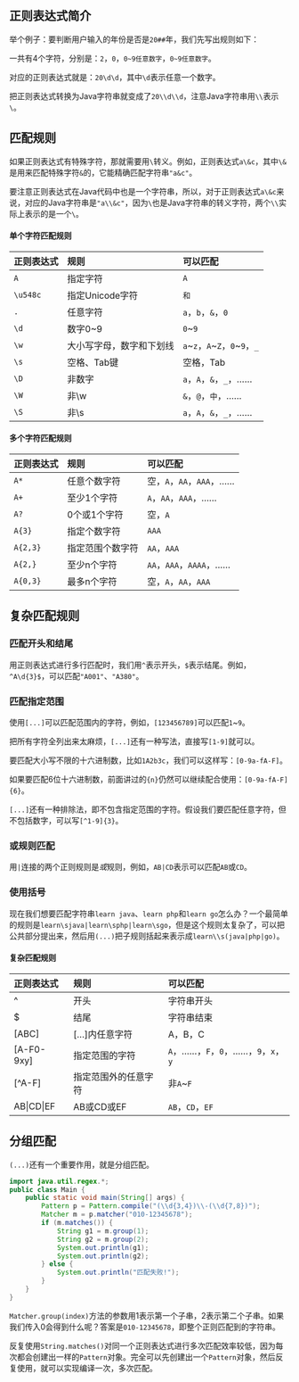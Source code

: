 ## 正则表达式简介

举个例子：要判断用户输入的年份是否是`20##`年，我们先写出规则如下：

一共有4个字符，分别是：`2`，`0`，`0~9任意数字`，`0~9任意数字`。

对应的正则表达式就是：`20\d\d`，其中`\d`表示任意一个数字。

把正则表达式转换为Java字符串就变成了`20\\d\\d`，注意Java字符串用`\\`表示`\`。

## 匹配规则

如果正则表达式有特殊字符，那就需要用`\`转义。例如，正则表达式`a\&c`，其中`\&`是用来匹配特殊字符`&`的，它能精确匹配字符串`"a&c"`。

要注意正则表达式在Java代码中也是一个字符串，所以，对于正则表达式`a\&c`来说，对应的Java字符串是`"a\\&c"`，因为`\`也是Java字符串的转义字符，两个`\\`实际上表示的是一个`\`。

#### 单个字符匹配规则

| 正则表达式 | 规则                     | 可以匹配                       |
| :--------- | :----------------------- | :----------------------------- |
| `A`        | 指定字符                 | `A`                            |
| `\u548c`   | 指定Unicode字符          | `和`                           |
| `.`        | 任意字符                 | `a`，`b`，`&`，`0`             |
| `\d`       | 数字0~9                  | `0`~`9`                        |
| `\w`       | 大小写字母，数字和下划线 | `a`~`z`，`A`~`Z`，`0`~`9`，`_` |
| `\s`       | 空格、Tab键              | 空格，Tab                      |
| `\D`       | 非数字                   | `a`，`A`，`&`，`_`，……         |
| `\W`       | 非\w                     | `&`，`@`，`中`，……             |
| `\S`       | 非\s                     | `a`，`A`，`&`，`_`，……         |

#### 多个字符匹配规则

| 正则表达式 | 规则             | 可以匹配                 |
| :--------- | :--------------- | :----------------------- |
| `A*`       | 任意个数字符     | 空，`A`，`AA`，`AAA`，…… |
| `A+`       | 至少1个字符      | `A`，`AA`，`AAA`，……     |
| `A?`       | 0个或1个字符     | 空，`A`                  |
| `A{3}`     | 指定个数字符     | `AAA`                    |
| `A{2,3}`   | 指定范围个数字符 | `AA`，`AAA`              |
| `A{2,}`    | 至少n个字符      | `AA`，`AAA`，`AAAA`，……  |
| `A{0,3}`   | 最多n个字符      | 空，`A`，`AA`，`AAA`     |

## 复杂匹配规则

### 匹配开头和结尾

用正则表达式进行多行匹配时，我们用`^`表示开头，`$`表示结尾。例如，`^A\d{3}$`，可以匹配`"A001"`、`"A380"`。

### 匹配指定范围

使用`[...]`可以匹配范围内的字符，例如，`[123456789]`可以匹配`1`~`9`。

把所有字符全列出来太麻烦，`[...]`还有一种写法，直接写`[1-9]`就可以。

要匹配大小写不限的十六进制数，比如`1A2b3c`，我们可以这样写：`[0-9a-fA-F]`。

如果要匹配6位十六进制数，前面讲过的`{n}`仍然可以继续配合使用：`[0-9a-fA-F]{6}`。

`[...]`还有一种排除法，即不包含指定范围的字符。假设我们要匹配任意字符，但不包括数字，可以写`[^1-9]{3}`。

### 或规则匹配

用`|`连接的两个正则规则是*或*规则，例如，`AB|CD`表示可以匹配`AB`或`CD`。

### 使用括号

现在我们想要匹配字符串`learn java`、`learn php`和`learn go`怎么办？一个最简单的规则是`learn\sjava|learn\sphp|learn\sgo`，但是这个规则太复杂了，可以把公共部分提出来，然后用`(...)`把子规则括起来表示成`learn\\s(java|php|go)`。

#### 复杂匹配规则

| 正则表达式 | 规则                 | 可以匹配                             |
| :--------- | :------------------- | :----------------------------------- |
| ^          | 开头                 | 字符串开头                           |
| $          | 结尾                 | 字符串结束                           |
| [ABC]      | […]内任意字符        | A，B，C                              |
| [A-F0-9xy] | 指定范围的字符       | `A`，……，`F`，`0`，……，`9`，`x`，`y` |
| [^A-F]     | 指定范围外的任意字符 | 非`A`~`F`                            |
| AB\|CD\|EF | AB或CD或EF           | `AB`，`CD`，`EF`                     |

## 分组匹配

`(...)`还有一个重要作用，就是分组匹配。

```java
import java.util.regex.*;
public class Main {
    public static void main(String[] args) {
        Pattern p = Pattern.compile("(\\d{3,4})\\-(\\d{7,8})");
        Matcher m = p.matcher("010-12345678");
        if (m.matches()) {
            String g1 = m.group(1);
            String g2 = m.group(2);
            System.out.println(g1);
            System.out.println(g2);
        } else {
            System.out.println("匹配失败!");
        }
    }
}
```

`Matcher.group(index)`方法的参数用1表示第一个子串，2表示第二个子串。如果我们传入0会得到什么呢？答案是`010-12345678`，即整个正则匹配到的字符串。

反复使用`String.matches()`对同一个正则表达式进行多次匹配效率较低，因为每次都会创建出一样的`Pattern`对象。完全可以先创建出一个`Pattern`对象，然后反复使用，就可以实现编译一次，多次匹配。